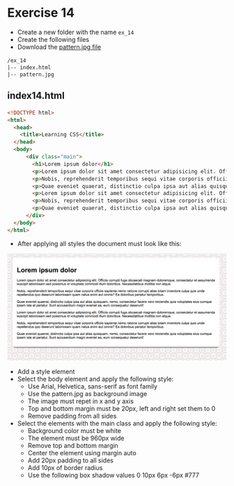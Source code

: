 # Exercise 14

* Create a new folder with the name `ex_14`
* Create the following files
* Download the [pattern.jpg file](https://github.com/prma85/node_comit/blob/master/docs/exercises/css/images/pattern.jpg?raw=true)

```
/ex_14 
|-- index.html
|-- pattern.jpg
```

## index14.html
```html
<!DOCTYPE html>
<html>
  <head>
    <title>Learning CSS</title>
  </head>
  <body>
      <div class="main">
        <h1>Lorem ipsum dolor</h1>
        <p>Lorem ipsum dolor sit amet consectetur adipisicing elit. Officiis corrupti fuga obcaecati magnam doloremque, consectetur et assumenda suscipit laboriosam sed possimus id voluptate commodi illum doloribus. Necessitatibus mollitia non atque.</p>
        <p>Nobis, reprehenderit temporibus sequi vitae corporis officiis sapiente nemo ratione corrupti alias totam inventore culpa quis unde repellendus quo deserunt laboriosam quam natus enim aut omnis? Ea doloribus pariatur temporibus.</p>
        <p>Quae eveniet quaerat, distinctio culpa ipsa aut alias quisquam, nemo, consectetur facere vero reiciendis quia voluptates eius cumque ipsam iste at pariatur. Sunt accusantium magni eveniet ea, eum consequatur deserunt!</p>  
        <p>Lorem ipsum dolor sit amet consectetur adipisicing elit. Officiis corrupti fuga obcaecati magnam doloremque, consectetur et assumenda suscipit laboriosam sed possimus id voluptate commodi illum doloribus. Necessitatibus mollitia non atque.</p>
        <p>Nobis, reprehenderit temporibus sequi vitae corporis officiis sapiente nemo ratione corrupti alias totam inventore culpa quis unde repellendus quo deserunt laboriosam quam natus enim aut omnis? Ea doloribus pariatur temporibus.</p>
        <p>Quae eveniet quaerat, distinctio culpa ipsa aut alias quisquam, nemo, consectetur facere vero reiciendis quia voluptates eius cumque ipsam iste at pariatur. Sunt accusantium magni eveniet ea, eum consequatur deserunt!</p>  
      </div>
  </body>
</html>
```

* After applying all styles the document must look like this:

![Ex 14](./results/ex_14.png)

* Add a style element
* Select the body element and apply the following style:
  * Use Arial, Helvetica, sans-serif as font family
  * Use the pattern.jpg as background image
  * The image must repet in x and y axis
  * Top and bottom margin must be 20px, left and right set them to 0
  * Remove padding from all sides
* Select the elements with the main class and apply the following style:
  * Background color must be white
  * The element must be 960px wide
  * Remove top and bottom margin
  * Center the element using margin auto
  * Add 20px padding to all sides
  * Add 10px of border radius
  * Use the following box shadow values 0 10px 6px -6px #777